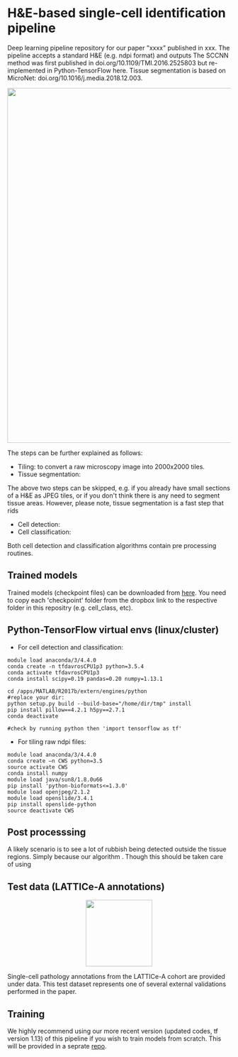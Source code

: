 # H&E-based single-cell identification pipeline
Deep learning pipeline repository for our paper "xxxx" published in xxx. The pipeline accepts a standard H&E (e.g. ndpi format) and outputs  The SCCNN method was first published in doi.org/10.1109/TMI.2016.2525803 but re-implemented in Python-TensorFlow here. Tissue segmentation is based on MicroNet: doi.org/10.1016/j.media.2018.12.003. 

<p align="center">
  <img width="800" src="https://github.com/qalid7/compath/blob/master/common/images/pipeline.png">
</p>

The steps can be further explained as follows: 

* Tiling: to convert a raw microscopy image into 2000x2000 tiles.  
* Tissue segmentation: 

The above two steps can be skipped, e.g. if you already have small sections of a H&E as JPEG tiles, or if you don't think there is any need to segment tissue areas. However, please note, tissue segmentation is a fast step that rids 

* Cell detection: 
* Cell classification: 

Both cell detection and classification algorithms contain pre processing routines. 

## Trained models

Trained models (checkpoint files) can be downloaded from [here](https://www.dropbox.com/sh/98qaunytnm7u2zo/AABO08G1gvT9jz7KDhiB5BO9a?dl=0). You need to copy each 'checkpoint' folder from the dropbox link to the respective folder in this repositry (e.g. cell_class, etc). 


## Python-TensorFlow virtual envs (linux/cluster) 

* For cell detection and classification: 

```
module load anaconda/3/4.4.0
conda create -n tfdavrosCPU1p3 python=3.5.4
conda activate tfdavrosCPU1p3
conda install scipy=0.19 pandas=0.20 numpy=1.13.1

cd /apps/MATLAB/R2017b/extern/engines/python
#replace your dir:
python setup.py build --build-base="/home/dir/tmp" install
pip install pillow==4.2.1 h5py==2.7.1
conda deactivate

#check by running python then 'import tensorflow as tf'
```
* For tiling raw ndpi files: 

```
module load anaconda/3/4.4.0
conda create –n CWS python=3.5
source activate CWS
conda install numpy
module load java/sun8/1.8.0u66
pip install 'python-bioformats<=1.3.0'
module load openjpeg/2.1.2
module load openslide/3.4.1
pip install openslide-python
source deactivate CWS
```

## Post processsing

A likely scenario is to see a lot of rubbish being detected outside the tissue regions. Simply because our algorithm . Though this should be taken care of using 


## Test data (LATTICe-A annotations) 
<p align="center">
  <img height="150" src="https://github.com/qalid7/compath/blob/master/common/images/ann_data.png">
</p>

Single-cell pathology annotations from the LATTICe-A cohort are provided under data. This test dataset represents one of several external validations performed in the paper.  

## Training 

We highly recommend using our more recent version (updated codes, tf version 1.13) of this pipeline if you wish to train models from scratch. This will be provided in a seprate [repo](xxxxxxxxxxxxxxx). 
